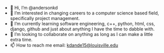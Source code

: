 - 👋 Hi, I’m @andersonkd
- 👀 I’m interested in changing careers to a computer science based field, specifically project management.
- 🌱 I’m currently learning software engineering, c++, python, html, css, django, github and just about anything I have the time to dabble with.
- 💞️ I’m looking to collaborate on anything as long as I can make a little extra time.
- 📫 How to reach me email: kdande15@louisville.edu

<!---
andersonkd/andersonkd is a ✨ special ✨ repository because its `README.md` (this file) appears on your GitHub profile.
You can click the Preview link to take a look at your changes.
--->
